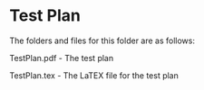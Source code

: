 # Test Plan

The folders and files for this folder are as follows:

TestPlan.pdf - The test plan

TestPlan.tex - The LaTEX file for the test plan